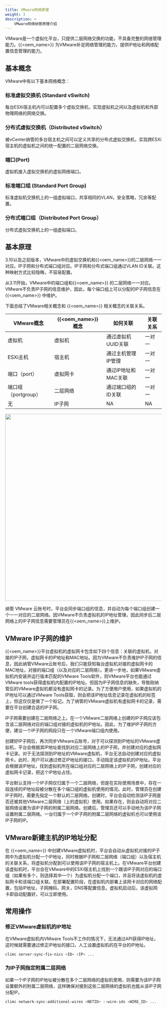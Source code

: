 ```yaml
---
title: VMware网络原理
weight: 3
description: >
    VMware网络纳管原理介绍
---
```


VMware是一个虚拟化平台，只提供二层网络交换的功能，不具备完整的网络管理能力。{{<oem_name>}} 为VMware补足网络管理的能力，提供IP地址和网络配置信息管理的能力。

## 基本概念

VMware中有以下基本网络概念：

### 标准虚拟交换机 (Standard vSwitch)

每台ESXi宿主机内可以配置多个虚拟交换机，实现虚拟机之间以及虚拟机和外部物理网络的网络交换。

### 分布式虚拟交换机（Distributed vSwitch）

被vCenter纳管的多台宿主机之间可以定义共享的分布式虚拟交换机，实现跨ESXi宿主机的虚拟机之间的统一配置的二层网络交换。

### 端口(Port)

虚拟机接入虚拟交换机的虚拟网络端口。

### 标准端口组 (Standard Port Group)

标准虚拟机交换机上的一组虚拟端口，共享相同的VLAN，安全策略，冗余等配置。

### 分布式端口组（Distributed Port Group）

分布式虚拟交换机上的一组虚拟端口。

## 基本原理

3.10以及之前版本，VMware中的虚拟交换机和{{<oem_name>}}的二层网络一一对应。IP子网和分布式端口组对应。IP子网和分布式端口组通过VLAN ID关联。这种映射方式比较隐晦，不容易配置。

从3.11开始，VMware中的端口组和{{<oem_name>}} 的二层网络一一对应。VMware不负责IP子网的信息维护，因此，每个端口组上可以分配的IP子网信息在 {{<oem_name>}} 中维护。

下面总结了VMware相关概念和 {{<oem_name>}} 相关概念的关联关系。

| VMware概念          | {{<oem_name>}} 概念 |    如何关联          |  关联关系      |
|--------------------|---------------------|--------------------|---------------|
| 虚拟机              | 虚拟机               | 通过虚拟机UUID关联    | 一对一         |
| ESXi主机            | 宿主机               | 通过主机管理IP管理    | 一对一         |
| 端口（port）        | 虚拟网卡              | 通过IP地址和MAC关联   | 一对一         |
| 端口组（portgroup） | 二层网络              | 通过端口组的ID关联     | 一对一         |
| 无                 | IP子网               | NA                  | NA            |

<img src="../vmwarenet.png" width="600">

纳管 VMware 云账号时，平台会同步端口组的信息，并自动为每个端口组创建一个一一对应的二层网络。因VMware不负责虚拟机的IP地址管理，因此同步后二层网络上的IP子网信息需要管理员在{{<oem_name>}}上维护。

## VMware IP子网的维护

{{<oem_name>}}平台虚拟机的虚拟网卡包含如下四个信息：关联的虚拟机，对接的IP子网，虚拟网卡的IP地址和MAC地址。因为VMware不负责维护IP子网的信息，因此纳管VMware云账号后，我们只能获知每台虚拟机对接的虚拟网卡的MAC地址，对接的端口组（以及对应的二层网络）。更进一步地，如果VMware虚拟机内安装并运行版本匹配的VMware Tools软件，则VMware平台也能通过VMware tools获得虚拟机内配置的IP地址。但因为IP子网信息的缺失，导致刚纳管后的VMware虚拟机都没有虚拟网卡的记录。为了方便用户使用，如果虚拟机的IP地址可以通过VMware Tools获取，则会把该IP地址信息记录在虚拟机的标签上，但这仅仅是做了一个标记。为了纳管的VMware虚拟机有虚拟网卡的记录，需要在平台创建合适的IP子网。

IP子网需要创建在二层网络之上。在一个VMware二层网络上创建的IP子网应该包含该二层网络对应的端口组对接的虚拟机的IP地址。因此，为了维护IP子网的方便，建议一个IP子网的网段只在一个VMware端口组内使用。

创建好IP子网后，再次同步VMware云账号，对于可以探测到IP地址的VMware虚拟机，平台会根据其IP地址查找到对应二层网络上的IP子网，并创建对应的虚拟网卡记录。对于无法探测到IP地址的VMware虚拟机，平台无法自动创建对应的虚拟网卡。此时，用户可以通过修正IP地址的接口，手动指定该虚拟机的IP地址。平台会根据该IP地址，找到虚拟机所在端口组对应的二层网络上的IP子网，创建对应的虚拟网卡记录，把这个IP地址占住。

平台默认支持一个IP子网仅归属于一个二层网络，但是在实际使用场景中，存在一段连续的IP地址段被分散在多个端口组的虚拟机使用的情况。此时，管理员在创建IP子网时，需要先指定一个默认的二层网络。创建时，平台会自动检测该IP子网是否还被其他VMware二层网络（上的虚拟机）使用。如果存在，则会自动将对应二层网络设置为该IP子网的附属二层网络。创建后，管理员还可以手动地为该IP子网设置附属二层网络。一台归属于一个IP子网的附属二层网络的虚拟机也可以使用该IP子网的IP。

## VMware新建主机的IP地址分配

在 {{<oem_name>}} 中创建VMware虚拟机时，平台会自动从虚拟机对接的IP子网中为虚拟机分配一个IP地址，同时根据IP子网和二层网络（端口组）以及宿主机的关联关系，将虚拟机分配到可以使用该IP子网的宿主机上。在VMware平台创建该虚拟机时，平台会在VMware中的ESXi宿主机上找到一个跟该IP子网对应的端口组（如果有多个，则选择其中一个）为虚拟机分配一个端口，并且将该虚拟机的虚拟网卡和该端口组关联。在部署配置阶段，在虚拟机内部署上该网卡对应的网络配置，包括IP地址，子网掩码，网关，DNS等配置信息。虚拟机启动后，该虚拟网卡即自动配置好，可以立即使用。

## 常用操作

### 修正VMware虚拟机的IP地址

在VMware虚拟机内VMware Tools不工作的情况下，无法通过API获得IP地址，这时候就需要通过修正IP地址的接口，人工设置虚拟机的在平台的IP地址。

```bash
climc server-sync-fix-nics <ID> <IP> ...
```

### 为IP子网指定附属二层网络

如果一个IP子网的IP地址被分散在多个二层网络的虚拟机使用，则需要为该IP子网设置额外的附属二层网络，这样确保对接到这些二层网络的虚拟机也能从该IP子网分配IP。

```bash
climc network-sync-additional-wires <NETID> --wire-ids <WIRE_ID> ...
```
